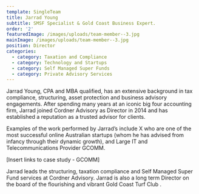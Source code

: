 ```yaml
---
template: SingleTeam
title: Jarrad Young
subtitle: SMSF Specialist & Gold Coast Business Expert.
order: '2'
featuredImage: /images/uploads/team-member--3.jpg
mainImage: /images/uploads/team-member--3.jpg
position: Director
categories:
  - category: Taxation and Compliance
  - category: Technology and Startups
  - category: Self Managed Super Funds
  - category: Private Advisory Services
---
```

Jarrad Young, CPA and MBA qualified, has an extensive background in tax compliance, structuring, asset protection and business advisory engagements. After spending many years at an iconic big four accounting firm, Jarrad joined Cordner Advisory as Director in 2014 and has established a reputation as a trusted advisor for clients.

Examples of the work performed by Jarrad’s include X who are one of the most successful online Australian startups (whom he has advised from infancy through their dynamic growth), and Large IT and Telecommunications Provider GCOMM.

\[Insert links to case study - GCOMM]

Jarrad leads the structuring, taxation compliance and Self Managed Super Fund services at Cordner Advisory. Jarrad is also a long term Director on the board of the flourishing and vibrant Gold Coast Turf Club.
